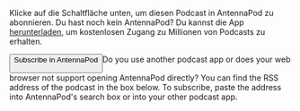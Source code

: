 Klicke auf die Schaltfläche unten, um diesen Podcast in AntennaPod zu abonnieren. Du hast noch kein AntennaPod? Du kannst die App [herunterladen](/download), um kostenlosen Zugang zu Millionen von Podcasts zu erhalten.


<button id="subscribeButton" class="btn btn-primary">
Subscribe in AntennaPod

</button>Do you use another podcast app or does your web browser not support opening AntennaPod directly? You can find the RSS address of the podcast in the box below. To subscribe, paste the address into AntennaPod's search box or into your other podcast app.
